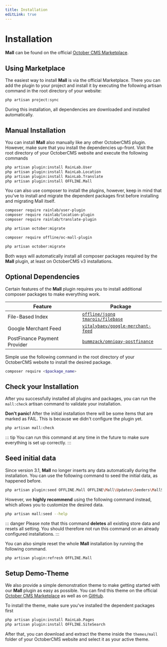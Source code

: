 ```yaml
---
title: Installation
editLink: true
---
```


# Installation

**Mall** can be found on the official [October CMS Marketplace](https://octobercms.com/plugin/offline-mall). 


## Using Marketplace

The easiest way to install **Mall** is via the official Marketplace. There you can add the plugin to 
your project and install it by executing the following artisan command in the root directory of your 
website:

```sh
php artisan project:sync
```

During this installation, all dependencies are downloaded and installed automatically.


## Manual Installation

You can install **Mall** also manually like any other OctoberCMS plugin. However, make sure that you 
install the dependencies up-front. Visit the root directory of your OctoberCMS website and execute 
the following commands

```sh
php artisan plugin:install RainLab.User
php artisan plugin:install RainLab.Location
php artisan plugin:install RainLab.Translate
php artisan plugin:install OFFLINE.Mall
```

You can also use composer to install the plugins, however, keep in mind that you've to install 
and migrate the dependent packages first before installing and migrating Mall itself.

```sh
composer require rainlab/user-plugin
composer require rainlab/location-plugin
composer require rainlab/translate-plugin
```

```sh
php artisan october:migrate
```

```sh
composer require offline/oc-mall-plugin
```

```sh
php artisan october:migrate
```

Both ways will automatically install all composer packages required by the **Mall** plugin, at least 
on OctoberCMS v3 installations. 


## Optional Dependencies

Certain features of the **Mall** plugin requires you to install additional composer packages to 
make everything work. 

| Feature                      | Package |
| ---------------------------- | ------- |
| File-Based Index             | [`offline/jsonq`](https://packagist.org/packages/offline/jsonq)<br />[`tmarois/filebase`](https://packagist.org/packages/tmarois/filebase) |
| Google Merchant Feed         | [`vitalybaev/google-merchant-feed`](https://packagist.org/packages/vitalybaev/google-merchant-feed) |
| PostFinance Payment Provider | [`bummzack/omnipay-postfinance`](https://packagist.org/packages/bummzack/omnipay-postfinance) |


Simple use the following command in the root directory of your OctoberCMS website to install the 
desired package.

```sh
composer require <$package_name>
```

## Check your Installation

After you successfully installed all plugins and packages, you can run the `mall:check` artisan 
command to validate your installation. 

**Don't panic!** After the initial installation there will be some items that are marked as FAIL. 
This is because we didn't configure the plugin yet.

```sh
php artisan mall:check
```

::: tip
You can run this command at any time in the future to make sure everything is set up correctly.
:::


## Seed initial data

Since version 3.1, **Mall** no longer inserts any data automatically during the installation. You 
can use the following command to seed the initial data, as happened before.

```sh
php artisan plugin:seed OFFLINE.Mall OFFLINE\Mall\Updates\Seeders\MallSeeder
```

However, we **highly recommend** using the following command instead, which allows you to customize 
the desired data.

```sh
php artisan mall:seed --help
```

::: danger
Please note that this command **deletes** all existing store data and resets all setting. You should 
therefore not run this command on an already configured installations.
:::

You can also simple reset the whole **Mall** installation by running the following command.

```sh
php artisan plugin:refresh OFFLINE.Mall
```


## Setup Demo-Theme

We also provide a simple demonstration theme to make getting started with our **Mall** plugin as 
easy as possible. You can find this theme on the official [October CMS Marketplace](https://octobercms.com/theme/offline-oc-mall-theme) 
as well as on [GitHub](https://github.com/OFFLINE-GmbH/oc-mall-theme).

To install the theme, make sure you've installed the dependent packages first

```sh
php artisan plugin:install RainLab.Pages
php artisan plugin:install OFFLINE.SiteSearch
```

After that, you can download and extract the theme inside the `themes/mall` folder of your 
OctoberCMS website and select it as your active theme.
